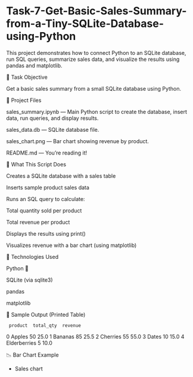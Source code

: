 # Task-7-Get-Basic-Sales-Summary-from-a-Tiny-SQLite-Database-using-Python

This project demonstrates how to connect Python to an SQLite database, run SQL queries, summarize sales data, and visualize the results using pandas and matplotlib.

🚀 Task Objective

Get a basic sales summary from a small SQLite database using Python.


📁 Project Files

sales_summary.ipynb — Main Python script to create the database, insert data, run queries, and display results.

sales_data.db — SQLite database file.

sales_chart.png — Bar chart showing revenue by product.

README.md — You’re reading it!


🧠 What This Script Does

Creates a SQLite database with a sales table

Inserts sample product sales data

Runs an SQL query to calculate:

Total quantity sold per product

Total revenue per product

Displays the results using print()

Visualizes revenue with a bar chart (using matplotlib)


🔧 Technologies Used

Python 🐍

SQLite (via sqlite3)

pandas

matplotlib


📌 Sample Output (Printed Table)

     product  total_qty  revenue
0        Apples         50     25.0
1       Bananas         85     25.5
2      Cherries         55     55.0
3         Dates         10     15.0
4  Elderberries          5     10.0

📉 Bar Chart Example

 - Sales chart
